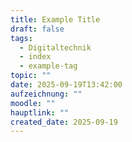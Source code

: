 ```yaml
---
title: Example Title
draft: false
tags:
  - Digitaltechnik
  - index
  - example-tag
topic: ""
date: 2025-09-19T13:42:00
aufzeichnung: ""
moodle: ""
hauptlink: ""
created_date: 2025-09-19
---
```

